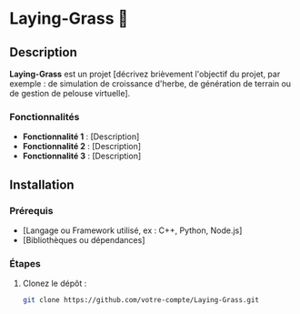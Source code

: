 # Laying-Grass 🌱

## Description
**Laying-Grass** est un projet [décrivez brièvement l'objectif du projet, par exemple : de simulation de croissance d'herbe, de génération de terrain ou de gestion de pelouse virtuelle].

### Fonctionnalités
- **Fonctionnalité 1** : [Description]
- **Fonctionnalité 2** : [Description]
- **Fonctionnalité 3** : [Description]

## Installation
### Prérequis
- [Langage ou Framework utilisé, ex : C++, Python, Node.js]
- [Bibliothèques ou dépendances]

### Étapes
1. Clonez le dépôt :
   ```bash
   git clone https://github.com/votre-compte/Laying-Grass.git
